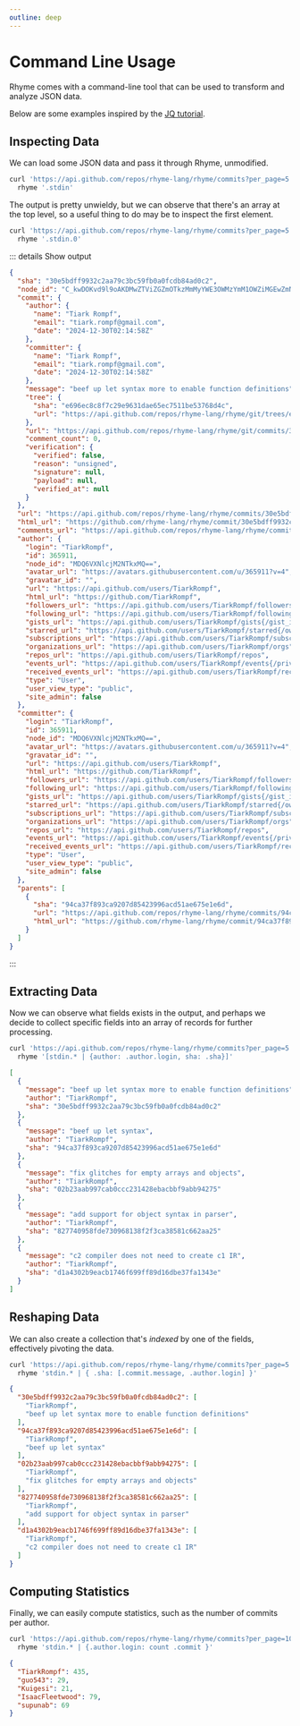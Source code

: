```yaml
---
outline: deep
---
```


# Command Line Usage


Rhyme comes with a command-line tool that can be used to transform and analyze JSON data.

Below are some examples inspired by the [JQ tutorial](https://jqlang.github.io/jq/tutorial/).


## Inspecting Data

We can load some JSON data and pass it through Rhyme, unmodified.

````bash
curl 'https://api.github.com/repos/rhyme-lang/rhyme/commits?per_page=5' | 
  rhyme '.stdin'
````

The output is pretty unwieldy, but we can observe that there's an array at the top level, so a useful thing to do may be to inspect the first element.


````bash
curl 'https://api.github.com/repos/rhyme-lang/rhyme/commits?per_page=5' | 
  rhyme '.stdin.0'
````

::: details Show output
````json
{
  "sha": "30e5bdff9932c2aa79c3bc59fb0a0fcdb84ad0c2",
  "node_id": "C_kwDOKvd9l9oAKDMwZTViZGZmOTkzMmMyYWE3OWMzYmM1OWZiMGEwZmNkYjg0YWQwYzI",
  "commit": {
    "author": {
      "name": "Tiark Rompf",
      "email": "tiark.rompf@gmail.com",
      "date": "2024-12-30T02:14:58Z"
    },
    "committer": {
      "name": "Tiark Rompf",
      "email": "tiark.rompf@gmail.com",
      "date": "2024-12-30T02:14:58Z"
    },
    "message": "beef up let syntax more to enable function definitions",
    "tree": {
      "sha": "e696ec8c8f7c29e9631dae65ec7511be53768d4c",
      "url": "https://api.github.com/repos/rhyme-lang/rhyme/git/trees/e696ec8c8f7c29e9631dae65ec7511be53768d4c"
    },
    "url": "https://api.github.com/repos/rhyme-lang/rhyme/git/commits/30e5bdff9932c2aa79c3bc59fb0a0fcdb84ad0c2",
    "comment_count": 0,
    "verification": {
      "verified": false,
      "reason": "unsigned",
      "signature": null,
      "payload": null,
      "verified_at": null
    }
  },
  "url": "https://api.github.com/repos/rhyme-lang/rhyme/commits/30e5bdff9932c2aa79c3bc59fb0a0fcdb84ad0c2",
  "html_url": "https://github.com/rhyme-lang/rhyme/commit/30e5bdff9932c2aa79c3bc59fb0a0fcdb84ad0c2",
  "comments_url": "https://api.github.com/repos/rhyme-lang/rhyme/commits/30e5bdff9932c2aa79c3bc59fb0a0fcdb84ad0c2/comments",
  "author": {
    "login": "TiarkRompf",
    "id": 365911,
    "node_id": "MDQ6VXNlcjM2NTkxMQ==",
    "avatar_url": "https://avatars.githubusercontent.com/u/365911?v=4",
    "gravatar_id": "",
    "url": "https://api.github.com/users/TiarkRompf",
    "html_url": "https://github.com/TiarkRompf",
    "followers_url": "https://api.github.com/users/TiarkRompf/followers",
    "following_url": "https://api.github.com/users/TiarkRompf/following{/other_user}",
    "gists_url": "https://api.github.com/users/TiarkRompf/gists{/gist_id}",
    "starred_url": "https://api.github.com/users/TiarkRompf/starred{/owner}{/repo}",
    "subscriptions_url": "https://api.github.com/users/TiarkRompf/subscriptions",
    "organizations_url": "https://api.github.com/users/TiarkRompf/orgs",
    "repos_url": "https://api.github.com/users/TiarkRompf/repos",
    "events_url": "https://api.github.com/users/TiarkRompf/events{/privacy}",
    "received_events_url": "https://api.github.com/users/TiarkRompf/received_events",
    "type": "User",
    "user_view_type": "public",
    "site_admin": false
  },
  "committer": {
    "login": "TiarkRompf",
    "id": 365911,
    "node_id": "MDQ6VXNlcjM2NTkxMQ==",
    "avatar_url": "https://avatars.githubusercontent.com/u/365911?v=4",
    "gravatar_id": "",
    "url": "https://api.github.com/users/TiarkRompf",
    "html_url": "https://github.com/TiarkRompf",
    "followers_url": "https://api.github.com/users/TiarkRompf/followers",
    "following_url": "https://api.github.com/users/TiarkRompf/following{/other_user}",
    "gists_url": "https://api.github.com/users/TiarkRompf/gists{/gist_id}",
    "starred_url": "https://api.github.com/users/TiarkRompf/starred{/owner}{/repo}",
    "subscriptions_url": "https://api.github.com/users/TiarkRompf/subscriptions",
    "organizations_url": "https://api.github.com/users/TiarkRompf/orgs",
    "repos_url": "https://api.github.com/users/TiarkRompf/repos",
    "events_url": "https://api.github.com/users/TiarkRompf/events{/privacy}",
    "received_events_url": "https://api.github.com/users/TiarkRompf/received_events",
    "type": "User",
    "user_view_type": "public",
    "site_admin": false
  },
  "parents": [
    {
      "sha": "94ca37f893ca9207d85423996acd51ae675e1e6d",
      "url": "https://api.github.com/repos/rhyme-lang/rhyme/commits/94ca37f893ca9207d85423996acd51ae675e1e6d",
      "html_url": "https://github.com/rhyme-lang/rhyme/commit/94ca37f893ca9207d85423996acd51ae675e1e6d"
    }
  ]
}
````
:::


## Extracting Data

Now we can observe what fields exists in the output, and perhaps we decide 
to collect specific fields into an array of records for further processing.



````bash
curl 'https://api.github.com/repos/rhyme-lang/rhyme/commits?per_page=5' | 
  rhyme '[stdin.* | {author: .author.login, sha: .sha}]'
````

````json
[
  {
    "message": "beef up let syntax more to enable function definitions",
    "author": "TiarkRompf",
    "sha": "30e5bdff9932c2aa79c3bc59fb0a0fcdb84ad0c2"
  },
  {
    "message": "beef up let syntax",
    "author": "TiarkRompf",
    "sha": "94ca37f893ca9207d85423996acd51ae675e1e6d"
  },
  {
    "message": "fix glitches for empty arrays and objects",
    "author": "TiarkRompf",
    "sha": "02b23aab997cab0ccc231428ebacbbf9abb94275"
  },
  {
    "message": "add support for object syntax in parser",
    "author": "TiarkRompf",
    "sha": "827740958fde730968138f2f3ca38581c662aa25"
  },
  {
    "message": "c2 compiler does not need to create c1 IR",
    "author": "TiarkRompf",
    "sha": "d1a4302b9eacb1746f699ff89d16dbe37fa1343e"
  }
]
````

## Reshaping Data

We can also create a collection that's *indexed* by one of the
fields, effectively pivoting the data.


````bash
curl 'https://api.github.com/repos/rhyme-lang/rhyme/commits?per_page=5' | 
  rhyme 'stdin.* | { .sha: [.commit.message, .author.login] }'

````

````json
{
  "30e5bdff9932c2aa79c3bc59fb0a0fcdb84ad0c2": [
    "TiarkRompf",
    "beef up let syntax more to enable function definitions"
  ],
  "94ca37f893ca9207d85423996acd51ae675e1e6d": [
    "TiarkRompf",
    "beef up let syntax"
  ],
  "02b23aab997cab0ccc231428ebacbbf9abb94275": [
    "TiarkRompf",
    "fix glitches for empty arrays and objects"
  ],
  "827740958fde730968138f2f3ca38581c662aa25": [
    "TiarkRompf",
    "add support for object syntax in parser"
  ],
  "d1a4302b9eacb1746f699ff89d16dbe37fa1343e": [
    "TiarkRompf",
    "c2 compiler does not need to create c1 IR"
  ]
}
````


## Computing Statistics

Finally, we can easily compute statistics, such as the number of commits per author.


````bash
curl 'https://api.github.com/repos/rhyme-lang/rhyme/commits?per_page=1000' | 
  rhyme 'stdin.* | {.author.login: count .commit }'
````

````json
{
  "TiarkRompf": 435,
  "guo543": 29,
  "Kuigesi": 21,
  "IsaacFleetwood": 79,
  "supunab": 69
}
````

